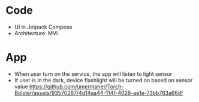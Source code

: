 # Code
* UI in Jetpack Compose
* Architecture: MVI
# App
* When user turn on the service, the app will listen to light sensor
* If user is in the dark, device flashlight will be turned on based on sensor value
https://github.com/umermaher/Torch-Bolster/assets/93570267/4d14aa44-114f-4026-ae1e-73bb763a66df

